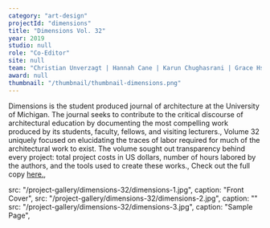 ```yaml
---
category: "art-design"
projectId: "dimensions"
title: "Dimensions Vol. 32"
year: 2019
studio: null
role: "Co-Editor"
site: null
team: "Christian Unverzagt | Hannah Cane | Karun Chughasrani | Grace Hsu | JordanLaurila | Austin Kronig | Nour Majzoub | Rinika Prince | Jenny Scarborough |Arvinder Singh"
award: null
thumbnail: "/thumbnail/thumbnail-dimensions.png"
---
```

Dimensions is the student produced journal of architecture at the University of Michigan. The journal seeks to contribute to the critical discourse of architectural education by documenting the most compelling work produced by its students, faculty, fellows, and visiting lecturers.,
Volume 32 uniquely focused on elucidating the traces of labor required for much of the architectural work to exist. The volume sought out transparency behind every project: total project costs in US dollars, number of hours labored by the authors, and the tools used to create these works.,
Check out the full copy <a target="_blank" href="https://taubmancollege.umich.edu/architecture/publications/dimensions/dimensions-32">here.</a>,

  src: "/project-gallery/dimensions-32/dimensions-1.jpg",
  caption: "Front Cover",
 src: "/project-gallery/dimensions-32/dimensions-2.jpg", caption: ""
  src: "/project-gallery/dimensions-32/dimensions-3.jpg",
  caption: "Sample Page",
